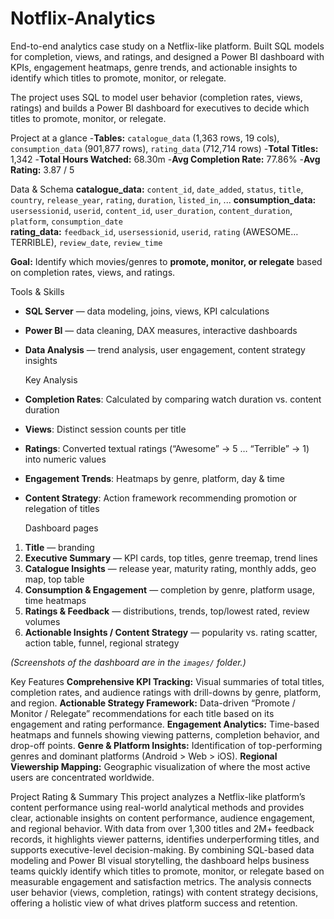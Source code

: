 # Notflix-Analytics
End-to-end analytics case study on a Netflix-like platform. Built SQL models for completion, views, and ratings, and designed a Power BI dashboard with KPIs, engagement heatmaps, genre trends, and actionable insights to identify which titles to promote, monitor, or relegate.

The project uses SQL to model user behavior (completion rates, views, ratings) and builds a Power BI dashboard for executives to decide which titles to promote, monitor, or relegate.

Project at a glance
-**Tables:** `catalogue_data` (1,363 rows, 19 cols), `consumption_data` (901,877 rows), `rating_data` (712,714 rows)
-**Total Titles:** 1,342
-**Total Hours Watched:** 68.30m
-**Avg Completion Rate:** 77.86%
-**Avg Rating:** 3.87 / 5
 
Data & Schema
**catalogue_data:** `content_id`, `date_added`, `status`, `title`, `country`, `release_year`, `rating`, `duration`, `listed_in`, ... 
**consumption_data:** `usersessionid`, `userid`, `content_id`, `user_duration`, `content_duration`, `platform`, `consumption_date`  
**rating_data:** `feedback_id`, `usersessionid`, `userid`, `rating` (AWESOME…TERRIBLE), `review_date`, `review_time`

**Goal:** Identify which movies/genres to **promote, monitor, or relegate** based on completion rates, views, and ratings.

 Tools & Skills
- **SQL Server** — data modeling, joins, views, KPI calculations  
- **Power BI** — data cleaning, DAX measures, interactive dashboards  
- **Data Analysis** — trend analysis, user engagement, content strategy insights

  Key Analysis
- **Completion Rates**: Calculated by comparing watch duration vs. content duration  
- **Views**: Distinct session counts per title  
- **Ratings**: Converted textual ratings (“Awesome” → 5 … “Terrible” → 1) into numeric values  
- **Engagement Trends**: Heatmaps by genre, platform, day & time  
- **Content Strategy**: Action framework recommending promotion or relegation of titles

  Dashboard pages
1. **Title** — branding 
2. **Executive Summary** — KPI cards, top titles, genre treemap, trend lines  
3. **Catalogue Insights** — release year, maturity rating, monthly adds, geo map, top table  
4. **Consumption & Engagement** — completion by genre, platform usage, time heatmaps  
5. **Ratings & Feedback** — distributions, trends, top/lowest rated, review volumes  
6. **Actionable Insights / Content Strategy** — popularity vs. rating scatter, action table, funnel, regional strategy

*(Screenshots of the dashboard are in the `images/` folder.)*

 Key Features
**Comprehensive KPI Tracking:**
Visual summaries of total titles, completion rates, and audience ratings with drill-downs by genre, platform, and region.
**Actionable Strategy Framework:**
Data-driven “Promote / Monitor / Relegate” recommendations for each title based on its engagement and rating performance.
**Engagement Analytics:**
Time-based heatmaps and funnels showing viewing patterns, completion behavior, and drop-off points.
**Genre & Platform Insights:**
Identification of top-performing genres and dominant platforms (Android > Web > iOS).
**Regional Viewership Mapping:**
Geographic visualization of where the most active users are concentrated worldwide.

 Project Rating & Summary
This project analyzes a Netflix-like platform’s content performance using real-world analytical methods and provides clear, actionable insights on content performance, audience engagement, and regional behavior.  With data from over 1,300 titles and 2M+ feedback records, it highlights viewer patterns, identifies underperforming titles, and supports executive-level decision-making.
 By combining SQL-based data modeling and Power BI visual storytelling, the dashboard helps business teams quickly identify which titles to promote, monitor, or relegate based on measurable engagement and satisfaction metrics.
The analysis connects user behavior (views, completion, ratings) with content strategy decisions, offering a holistic view of what drives platform success and retention.







